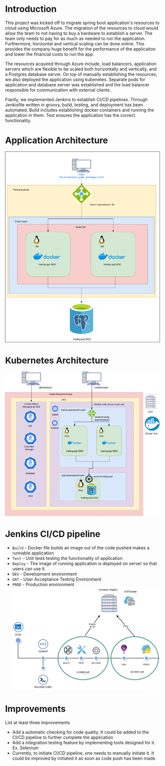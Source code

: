 # Introduction
This project was kicked off to migrate spring boot application's resources to cloud using Microsoft Azure. The migration of the resources to cloud would allow the team to not having to buy a hardware to establish a server. The team only needs to pay for as much as needed to run the application. Furthermore, horizontal and vertical scaling can be done online. This provides the company huge benefit for the performance of the applicaiton and lower the financial costs to run the app.

The resources acquired through Azure include, load balancers, application servers which are flexible to be scaled both horizontally and vertically, and a Postgres database server. On top of manually establishing the resources, we also deployed the application using kubenetes. Separate pods for application and database server was established and the load balancer responsible for communication with external clients. 

Fianlly, we implemented Jenkins to establish CI/CD pipelines. Through Jenkisfile written in groovy, build, testing, and deployment has been automated. Build includes establishing docker containers and running the application in them. Test ensures the application has the correct functionality. 

# Application Architecture
![](./assets/application_architecture.png)
# Kubernetes Architecture
![](./assets/kubernetes_architecture.png)

# Jenkins CI/CD pipeline
- `Build` - Docker file builds an image out of the code pushed makes a runnable application
- `Test` - Unit tests testing the functionality of application
- `Deploy` - The image of running application is deployed on server so that users can use it. 
- `DEV` - Development environment
- `UAT` - User Acceptance Testing Environment
- `PROD` - Production environment
![](./assets/jenkins_pipeline.png)
# Improvements
List at least three improvements
 - Add a automatic checking for code quality. It could be added to the CI/CD pipeline to further complete the application
 - Add a integration testing feature by implementing tools designed for it. Ex. Selenium
 - Currently, to initiate CI/CD pipeline, one needs to manually initiate it. It could be improved by initiated it as soon as code push has been made. 
